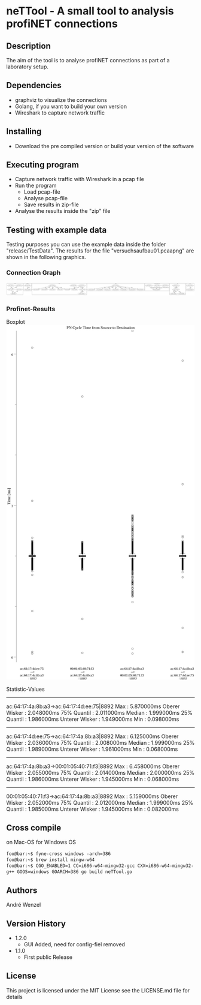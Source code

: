# neTTool - A small tool to analysis profiNET connections

## Description

The aim of the tool is to analyse profiNET connections as part of a laboratory setup.

## Dependencies

* graphviz to visualize the connections
* Golang, if you want to build your own version
* Wireshark to capture network traffic

## Installing

* Download the pre compiled version or build your version of the software

## Executing program

* Capture network traffic with Wireshark in a pcap file
* Run the program
  * Load pcap-file
  * Analyse pcap-file
  * Save results in zip-file
* Analyse the results inside the "zip" file

## Testing with example data

Testing purposes you can use the example data inside the folder "release/TestData". The results for the file "versuchsaufbau01.pcaapng" are shown in the following graphics.

### Connection Graph

![Networkgraph](results/networkgraph.png)

### Profinet-Results

Boxplot
![PN-Boxplot](results/boxplot.jpg)

Statistic-Values

----------------------------------------------
ac:64:17:4a:8b:a3->ac:64:17:4d:ee:75|8892
Max            : 5.870000ms
Oberer Wisker  : 2.048000ms
75% Quantil    : 2.011000ms
Median         : 1.999000ms
25% Quantil    : 1.986000ms
Unterer Wisker : 1.949000ms
Min            : 0.098000ms

----------------------------------------------
ac:64:17:4d:ee:75->ac:64:17:4a:8b:a3|8892
Max            : 6.125000ms
Oberer Wisker  : 2.036000ms
75% Quantil    : 2.008000ms
Median         : 1.999000ms
25% Quantil    : 1.989000ms
Unterer Wisker : 1.961000ms
Min            : 0.068000ms

----------------------------------------------
ac:64:17:4a:8b:a3->00:01:05:40:71:f3|8892
Max            : 6.458000ms
Oberer Wisker  : 2.055000ms
75% Quantil    : 2.014000ms
Median         : 2.000000ms
25% Quantil    : 1.986000ms
Unterer Wisker : 1.945000ms
Min            : 0.068000ms

----------------------------------------------
00:01:05:40:71:f3->ac:64:17:4a:8b:a3|8892
Max            : 5.159000ms
Oberer Wisker  : 2.052000ms
75% Quantil    : 2.012000ms
Median         : 1.999000ms
25% Quantil    : 1.985000ms
Unterer Wisker : 1.945000ms
Min            : 0.082000ms

## Cross compile
on Mac-OS for Windows OS

```console
foo@bar:~$ fyne-cross windows -arch=386       
foo@bar:~$ brew install mingw-w64
foo@bar:~$ CGO_ENABLED=1 CC=i686-w64-mingw32-gcc CXX=i686-w64-mingw32-g++ GOOS=windows GOARCH=386 go build neTTool.go
```

## Authors

André Wenzel

## Version History

* 1.2.0
  * GUI Added, need for config-fiel removed
* 1.1.0
    * First public Release

## License

This project is licensed under the  MIT License see the LICENSE.md file for details
